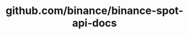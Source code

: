 ---
layout: post
title: github.com/binance/binance-spot-api-docs
categories: link
tags: [انگلیسی, برنامه‌نویسی]
---
